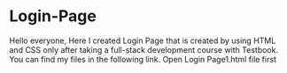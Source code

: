 # Login-Page
Hello everyone, Here I created Login Page that is created by using HTML and CSS only after taking a full-stack development course with Testbook. You can find my files in the following link.
Open Login Page1.html file first
